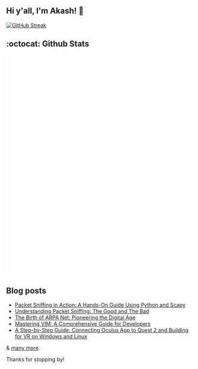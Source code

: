 ## Hi y'all, I'm Akash! 👋

[![GitHub Streak](https://streak-stats.demolab.com?user=Akash3121&theme=github-dark-blue&date_format=M%20j%5B%2C%20Y%5D)](https://git.io/streak-stats)


## :octocat: Github Stats 

![](https://github.com/Akash3121/github-stats/blob/master/generated/overview.svg)
![](https://github.com/Akash3121/github-stats/blob/master/generated/languages.svg)

## Blog posts
<!-- BLOG-POST-LIST:START -->
- [Packet Sniffing in Action: A Hands-On Guide Using Python and Scapy](https://akashrj.hashnode.dev/packet-sniffing-in-action-a-hands-on-guide-using-python-and-scapy)
- [Understanding Packet Sniffing: The Good and The Bad](https://akashrj.hashnode.dev/understanding-packet-sniffing-the-good-and-the-bad)
- [The Birth of ARPA Net: Pioneering the Digital Age](https://akashrj.hashnode.dev/the-birth-of-arpa-net-pioneering-the-digital-age)
- [Mastering VIM: A Comprehensive Guide for Developers](https://akashrj.hashnode.dev/mastering-vim-a-comprehensive-guide-for-developers)
- [A Step-by-Step Guide: Connecting Oculus App to Quest 2 and Building for VR on Windows and Linux](https://akashrj.hashnode.dev/a-step-by-step-guide-connecting-oculus-app-to-quest-2-and-building-for-vr-on-windows-and-linux)
<!-- BLOG-POST-LIST:END -->
& [many more](https://akashrj.hashnode.dev/).

Thanks for stopping by!